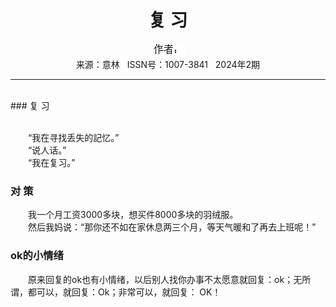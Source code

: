 # <center>复 习</center>

<div align=center><img src="https://raw.githubusercontent.com/leaguecn/magazines/main/img_authors/%25d7%25f7%25d5%25df%25a3%25ba.jpg"></div>

<center>来源：意林   ISSN号：1007-3841   2024年2期</center>

* * *

<br>### 复 习

  
<br>　　“我在寻找丢失的記忆。”  
　　“说人话。”  
　　“我在复习。”

### 对 策

  
　　我一个月工资3000多块，想买件8000多块的羽绒服。  
　　然后我妈说：“那你还不如在家休息两三个月，等天气暖和了再去上班呢！”

### ok的小情绪

  
　　原来回复的ok也有小情绪，以后别人找你办事不太愿意就回复：ok；无所谓，都可以，就回复：Ok；非常可以，就回复： OK！
